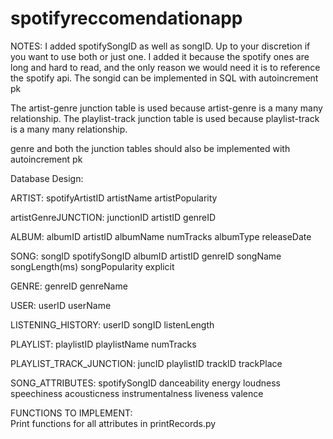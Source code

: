 # spotifyreccomendationapp
NOTES:
I added spotifySongID as well as songID. Up to your discretion if you want to use both or just one. I added it because the spotify ones are long and hard to read, and the only reason we would need it is to reference the spotify api. The songid can be implemented in SQL with autoincrement pk

The artist-genre junction table is used because artist-genre is a many many relationship.
The playlist-track junction table is used because playlist-track is a many many relationship.

genre and both the junction tables should also be implemented with autoincrement pk



Database Design:

ARTIST:
spotifyArtistID
artistName
artistPopularity

artistGenreJUNCTION:
junctionID
artistID
genreID


ALBUM:
albumID
artistID
albumName
numTracks
albumType
releaseDate

SONG:
songID
spotifySongID
albumID
artistID
genreID
songName
songLength(ms)
songPopularity
explicit


GENRE:
genreID
genreName

USER:
userID
userName

LISTENING_HISTORY:
userID
songID
listenLength

PLAYLIST:
playlistID
playlistName
numTracks

PLAYLIST_TRACK_JUNCTION:
juncID
playlistID
trackID
trackPlace


SONG_ATTRIBUTES:
spotifySongID
danceability
energy
loudness
speechiness
acousticness
instrumentalness
liveness
valence

FUNCTIONS TO IMPLEMENT:\
Print functions for all attributes in printRecords.py
